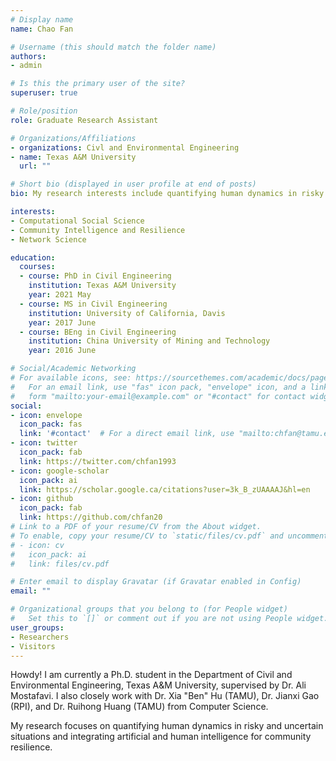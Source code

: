 ```yaml
---
# Display name
name: Chao Fan

# Username (this should match the folder name)
authors:
- admin

# Is this the primary user of the site?
superuser: true

# Role/position
role: Graduate Research Assistant

# Organizations/Affiliations
- organizations: Civl and Environmental Engineering
- name: Texas A&M University
  url: ""

# Short bio (displayed in user profile at end of posts)
bio: My research interests include quantifying human dynamics in risky and uncerntain situations for urban resilience.

interests:
- Computational Social Science
- Community Intelligence and Resilience
- Network Science

education:
  courses:
  - course: PhD in Civil Engineering
    institution: Texas A&M University
    year: 2021 May
  - course: MS in Civil Engineering
    institution: University of California, Davis
    year: 2017 June
  - course: BEng in Civil Engineering
    institution: China University of Mining and Technology
    year: 2016 June

# Social/Academic Networking
# For available icons, see: https://sourcethemes.com/academic/docs/page-builder/#icons
#   For an email link, use "fas" icon pack, "envelope" icon, and a link in the
#   form "mailto:your-email@example.com" or "#contact" for contact widget.
social:
- icon: envelope
  icon_pack: fas
  link: '#contact'  # For a direct email link, use "mailto:chfan@tamu.edu".
- icon: twitter
  icon_pack: fab
  link: https://twitter.com/chfan1993
- icon: google-scholar
  icon_pack: ai
  link: https://scholar.google.ca/citations?user=3k_B_zUAAAAJ&hl=en
- icon: github
  icon_pack: fab
  link: https://github.com/chfan20
# Link to a PDF of your resume/CV from the About widget.
# To enable, copy your resume/CV to `static/files/cv.pdf` and uncomment the lines below.
# - icon: cv
#   icon_pack: ai
#   link: files/cv.pdf

# Enter email to display Gravatar (if Gravatar enabled in Config)
email: ""

# Organizational groups that you belong to (for People widget)
#   Set this to `[]` or comment out if you are not using People widget.
user_groups:
- Researchers
- Visitors
---
```


Howdy! I am currently a Ph.D. student in the Department of Civil and Environmental Engineering, Texas A&M University, supervised by Dr. Ali Mostafavi. I also closely work with Dr. Xia "Ben" Hu (TAMU), Dr. Jianxi Gao (RPI), and Dr. Ruihong Huang (TAMU) from Computer Science. 

My research focuses on quantifying human dynamics in risky and uncertain situations and integrating artificial and human intelligence for community resilience. 
